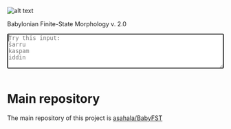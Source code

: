 ![alt text](https://www.mv.helsinki.fi/home/asahala/img/babyfst.png)

Babylonian Finite-State Morphology v. 2.0

<textarea id="input-data" style="width: 100%" rows="5" placeholder="Try this input:
šarru
kaspam
iddin" autofocus></textarea>
<pre id="output-data" style="margin-top: 1em"></pre>
<script src="babyfst.js"></script>
<script src="foma_apply_down.js"></script>
<script>
var
  inputTimeout = 500 /* ms */,
  inputData = document.getElementById('input-data'),
  outputData = document.getElementById('output-data'),
  delay = function(callback, ms) { // SO:1909441
    var timer = 0;
    return function() {
      var context = this;
      var args = arguments;
      clearTimeout(timer);
      timer = setTimeout(function() {
        callback.apply(context, args);
      }, ms || 0);
    };
  };
inputData.addEventListener('input', delay(function(event) {
  var input = inputData.value;
  if (input === '') {
    outputData.textContent = '';
  } else {
    var output = foma_apply_down(BabyFST, input);
    if (output) {
      outputData.textContent = output;
    }
  }
}, inputTimeout));
</script>


# Main repository

The main repository of this project is <a href="https://github.com/asahala/BabyFST">asahala/BabyFST</a>
